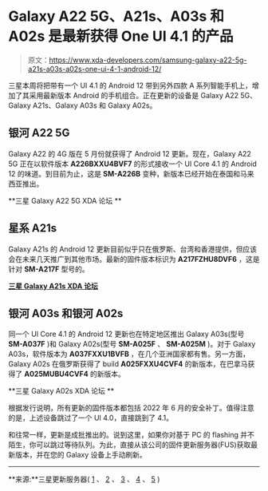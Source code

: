 # Galaxy A22 5G、A21s、A03s 和 A02s 是最新获得 One UI 4.1 的产品

> 原文：<https://www.xda-developers.com/samsung-galaxy-a22-5g-a21s-a03s-a02s-one-ui-4-1-android-12/>

三星本周将把带有一个 UI 4.1 的 Android 12 带到另外四款 A 系列智能手机上，增加了其采用最新版本 Android 的手机组合。正在更新的设备是 Galaxy A22 5G、Galaxy A21s、Galaxy A03s 和 Galaxy A02s。

## 银河 A22 5G

Galaxy A22 的 4G 版在 5 月份就获得了 Android 12 更新。现在，Galaxy A22 5G 正在以软件版本 **A226BXXU4BVF7** 的形式接收一个 UI Core 4.1 的 Android 12 的味道。到目前为止，这是 **SM-A226B** 变种，新版本已经开始在泰国和马来西亚推出。

**三星 Galaxy A22 5G XDA 论坛 **

## 星系 A21s

Galaxy A21s 的 Android 12 更新目前似乎只在俄罗斯、台湾和香港提供，但应该会在未来几天推广到其他市场。最新的固件版本标识为 **A217FZHU8DVF6** ，这是针对 **SM-A217F** 型号的。

**[三星 Galaxy A21s XDA 论坛](https://forum.xda-developers.com/c/samsung-galaxy-a21s.10843/)**

## 银河 A03s 和银河 A02s

同一个 UI Core 4.1 的 Android 12 更新也在特定地区推出 Galaxy A03s(型号 **SM-A037F** )和 Galaxy A02s(型号 **SM-A025F** 、 **SM-A025M** )。对于 Galaxy A03s，软件版本为 **A037FXXU1BVFB** ，在几个亚洲国家都有售。另一方面，Galaxy A02s 在俄罗斯获得了 build **A025FXXU4CVF4** 的新版本，在巴拿马获得了 **A025MUBU4CVF4** 的新版本。

**三星 Galaxy A02s XDA 论坛 **

根据发行说明，所有更新的固件版本都包括 2022 年 6 月的安全补丁。值得注意的是，上述设备跳过了一个 UI 4.0，直接跳到了 4.1。

和往常一样，更新是成批推出的。说到这里，如果你对基于 PC 的 flashing 并不陌生，你可以跳过等待队列。为此，直接从该公司的固件更新服务器(FUS)获取最新版本，并在您的 Galaxy 设备上手动刷新。

* * *

**来源:**三星更新服务器( [1](https://doc.samsungmobile.com/SM-A226B/THL/doc.html) 、 [2](https://doc.samsungmobile.com/SM-A217F/SER/doc.html) 、 [3](https://doc.samsungmobile.com/SM-A037F/INS/doc.html) 、 [4](https://doc.samsungmobile.com/SM-A025F/SER/doc.html) 、 [5](https://doc.samsungmobile.com/SM-A025M/TPA/doc.html) )
